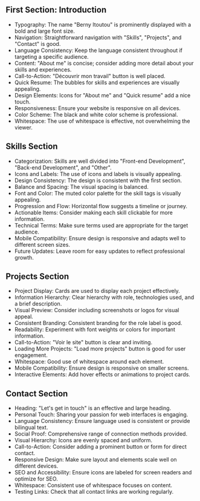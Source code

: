 ## First Section: Introduction

- Typography: The name "Berny Itoutou" is prominently displayed with a bold and large font size.
- Navigation: Straightforward navigation with "Skills", "Projects", and "Contact" is good.
- Language Consistency: Keep the language consistent throughout if targeting a specific audience.
- Content: "About me" is concise; consider adding more detail about your skills and experiences.
- Call-to-Action: "Découvrir mon travail" button is well placed.
- Quick Resume: The bubbles for skills and experiences are visually appealing.
- Design Elements: Icons for "About me" and "Quick resume" add a nice touch.
- Responsiveness: Ensure your website is responsive on all devices.
- Color Scheme: The black and white color scheme is professional.
- Whitespace: The use of whitespace is effective, not overwhelming the viewer.

## Skills Section

- Categorization: Skills are well divided into "Front-end Development", "Back-end Development", and "Other".
- Icons and Labels: The use of icons and labels is visually appealing.
- Design Consistency: The design is consistent with the first section.
- Balance and Spacing: The visual spacing is balanced.
- Font and Color: The muted color palette for the skill tags is visually appealing.
- Progression and Flow: Horizontal flow suggests a timeline or journey.
- Actionable Items: Consider making each skill clickable for more information.
- Technical Terms: Make sure terms used are appropriate for the target audience.
- Mobile Compatibility: Ensure design is responsive and adapts well to different screen sizes.
- Future Updates: Leave room for easy updates to reflect professional growth.

## Projects Section

- Project Display: Cards are used to display each project effectively.
- Information Hierarchy: Clear hierarchy with role, technologies used, and a brief description.
- Visual Preview: Consider including screenshots or logos for visual appeal.
- Consistent Branding: Consistent branding for the role label is good.
- Readability: Experiment with font weights or colors for important information.
- Call-to-Action: "Voir le site" button is clear and inviting.
- Loading More Projects: "Load more projects" button is good for user engagement.
- Whitespace: Good use of whitespace around each element.
- Mobile Compatibility: Ensure design is responsive on smaller screens.
- Interactive Elements: Add hover effects or animations to project cards.

## Contact Section

- Heading: "Let's get in touch" is an effective and large heading.
- Personal Touch: Sharing your passion for web interfaces is engaging.
- Language Consistency: Ensure language used is consistent or provide bilingual text.
- Social Proof: Comprehensive range of connection methods provided.
- Visual Hierarchy: Icons are evenly spaced and uniform.
- Call-to-Action: Consider adding a prominent button or form for direct contact.
- Responsive Design: Make sure layout and elements scale well on different devices.
- SEO and Accessibility: Ensure icons are labeled for screen readers and optimize for SEO.
- Whitespace: Consistent use of whitespace focuses on content.
- Testing Links: Check that all contact links are working regularly.